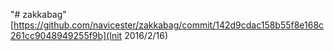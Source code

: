 "# zakkabag" 
[https://github.com/navicester/zakkabag/commit/142d9cdac158b55f8e168c261cc9048949255f9b](Init 2016/2/16)